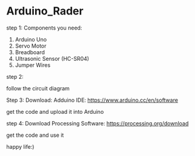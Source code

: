 # Arduino_Rader

step 1: 
Components you need:
1. Arduino Uno
2. Servo Motor
3. Breadboard
4. Ultrasonic Sensor (HC-SR04)
5. Jumper Wires

step 2:

follow the circuit diagram

Step 3:
Download: Adduino IDE: https://www.arduino.cc/en/software

get the code and upload it into Arduino

step 4: 
Download Processing Software: https://processing.org/download

get the code and use it

happy life:)
